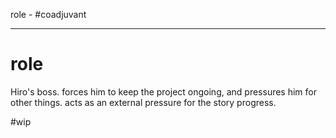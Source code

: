 role - #coadjuvant

---

# role
Hiro's boss. forces him to keep the project ongoing, and pressures him for other things. acts as an external pressure for the story progress.

#wip
